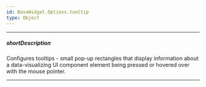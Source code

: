 ```yaml
---
id: BaseWidget.Options.tooltip
type: Object
---
```

---
##### shortDescription
Configures tooltips - small pop-up rectangles that display information about a data-visualizing UI component element being pressed or hovered over with the mouse pointer.

---
